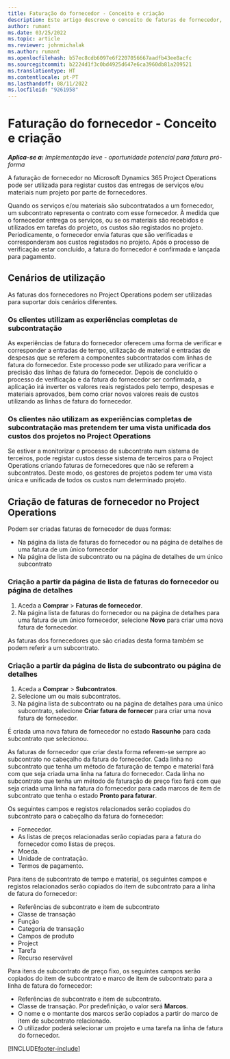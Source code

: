 ```yaml
---
title: Faturação do fornecedor - Conceito e criação
description: Este artigo descreve o conceito de faturas de fornecedor, cenários de utilização e como criar faturas de fornecedor no Microsoft Dynamics 365 Project Operations.
author: rumant
ms.date: 03/25/2022
ms.topic: article
ms.reviewer: johnmichalak
ms.author: rumant
ms.openlocfilehash: b57ec8cdb6097e6f2207056667aadfb43ee8acfc
ms.sourcegitcommit: b2224d1f3c0bd4925d647e6ca3960db81a209521
ms.translationtype: HT
ms.contentlocale: pt-PT
ms.lasthandoff: 08/11/2022
ms.locfileid: "9261958"
---
```

# <a name="vendor-invoicing---concept-and-creation"></a>Faturação do fornecedor - Conceito e criação

_**Aplica-se a:** Implementação leve - oportunidade potencial para fatura pró-forma_

A faturação de fornecedor no Microsoft Dynamics 365 Project Operations pode ser utilizada para registar custos das entregas de serviços e/ou materiais num projeto por parte de fornecedores.

Quando os serviços e/ou materiais são subcontratados a um fornecedor, um subcontrato representa o contrato com esse fornecedor. À medida que o fornecedor entrega os serviços, ou se os materiais são recebidos e utilizados em tarefas do projeto, os custos são registados no projeto. Periodicamente, o fornecedor envia faturas que são verificadas e corresponderam aos custos registados no projeto. Após o processo de verificação estar concluído, a fatura do fornecedor é confirmada e lançada para pagamento.

## <a name="scenarios-for-use"></a>Cenários de utilização

As faturas dos fornecedores no Project Operations podem ser utilizadas para suportar dois cenários diferentes.

### <a name="customers-use-the-full-subcontracting-experiences"></a>Os clientes utilizam as experiências completas de subcontratação

As experiências de fatura do fornecedor oferecem uma forma de verificar e corresponder a entradas de tempo, utilização de material e entradas de despesas que se referem a componentes subcontratados com linhas de fatura do fornecedor. Este processo pode ser utilizado para verificar a precisão das linhas de fatura do fornecedor. Depois de concluído o processo de verificação e da fatura do fornecedor ser confirmada, a aplicação irá inverter os valores reais registados pelo tempo, despesas e materiais aprovados, bem como criar novos valores reais de custos utilizando as linhas de fatura do fornecedor.

### <a name="customers-dont-use-the-full-subcontracting-experiences-but-want-to-have-a-unified-view-of-costs-on-projects-in-project-operations"></a>Os clientes não utilizam as experiências completas de subcontratação mas pretendem ter uma vista unificada dos custos dos projetos no Project Operations

Se estiver a monitorizar o processo de subcontrato num sistema de terceiros, pode registar custos desse sistema de terceiros para o Project Operations criando faturas de fornecedores que não se referem a subcontratos. Deste modo, os gestores de projetos podem ter uma vista única e unificada de todos os custos num determinado projeto.

## <a name="creation-of-vendor-invoices-in-project-operations"></a>Criação de faturas de fornecedor no Project Operations

Podem ser criadas faturas de fornecedor de duas formas:

- Na página da lista de faturas do fornecedor ou na página de detalhes de uma fatura de um único fornecedor
- Na página de lista de subcontrato ou na página de detalhes de um único subcontrato

### <a name="creation-from-the-vendor-invoice-list-page-or-details-page"></a>Criação a partir da página de lista de faturas do fornecedor ou página de detalhes

1. Aceda a **Comprar** \> **Faturas de fornecedor**.
2. Na página lista de faturas do fornecedor ou na página de detalhes para uma fatura de um único fornecedor, selecione **Novo** para criar uma nova fatura de fornecedor.

As faturas dos fornecedores que são criadas desta forma também se podem referir a um subcontrato.

### <a name="creation-from-the-subcontract-list-page-or-details-page"></a>Criação a partir da página de lista de subcontrato ou página de detalhes

1. Aceda a **Comprar** \> **Subcontratos**.
2. Selecione um ou mais subcontratos.
3. Na página lista de subcontrato ou na página de detalhes para uma único subcontrato, selecione **Criar fatura de fornecer** para criar uma nova fatura de fornecedor.

É criada uma nova fatura de fornecedor no estado **Rascunho** para cada subcontrato que selecionou.

As faturas de fornecedor que criar desta forma referem-se sempre ao subcontrato no cabeçalho da fatura do fornecedor. Cada linha no subcontrato que tenha um método de faturação de tempo e material fará com que seja criada uma linha na fatura do fornecedor. Cada linha no subcontrato que tenha um método de faturação de preço fixo fará com que seja criada uma linha na fatura do fornecedor para cada marcos de item de subcontrato que tenha o estado **Pronto para faturar**.

Os seguintes campos e registos relacionados serão copiados do subcontrato para o cabeçalho da fatura do fornecedor:

- Fornecedor.
- As listas de preços relacionadas serão copiadas para a fatura do fornecedor como listas de preços.
- Moeda.
- Unidade de contratação.
- Termos de pagamento.

Para itens de subcontrato de tempo e material, os seguintes campos e registos relacionados serão copiados do item de subcontrato para a linha de fatura do fornecedor:

- Referências de subcontrato e item de subcontrato
- Classe de transação
- Função
- Categoria de transação
- Campos de produto
- Project
- Tarefa
- Recurso reservável

Para itens de subcontrato de preço fixo, os seguintes campos serão copiados do item de subcontrato e marco de item de subcontrato para a linha de fatura do fornecedor:

- Referências de subcontrato e item de subcontrato.
- Classe de transação. Por predefinição, o valor será **Marcos**.
- O nome e o montante dos marcos serão copiados a partir do marco de item de subcontrato relacionado.
- O utilizador poderá selecionar um projeto e uma tarefa na linha de fatura do fornecedor.

[!INCLUDE[footer-include](../../includes/footer-banner.md)]
